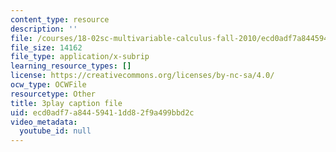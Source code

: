 ```yaml
---
content_type: resource
description: ''
file: /courses/18-02sc-multivariable-calculus-fall-2010/ecd0adf7a84459411dd82f9a499bbd2c_HyqBcD_e_Uw.srt
file_size: 14162
file_type: application/x-subrip
learning_resource_types: []
license: https://creativecommons.org/licenses/by-nc-sa/4.0/
ocw_type: OCWFile
resourcetype: Other
title: 3play caption file
uid: ecd0adf7-a844-5941-1dd8-2f9a499bbd2c
video_metadata:
  youtube_id: null
---
```

